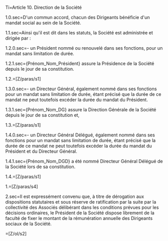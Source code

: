 Ti=Article 10.   Direction de la Société


1.0.sec=D'un commun accord, chacun des Dirigeants bénéficie d'un mandat social au sein de la Société.


1.1.sec=Ainsi qu'il est dit dans les statuts, la Société est administrée et dirigée par :


1.2.0.sec=- un Président nommé ou renouvelé dans ses fonctions, pour un mandat sans limitation de durée.


1.2.1.sec={Prénom_Nom_Président} assure la Présidence de la Société depuis le jour de sa constitution.


1.2.=[Z/paras/s1]


1.3.0.sec=- un Directeur Général, également nommé dans ses fonctions pour un mandat sans limitation de durée, étant précisé que la durée de ce mandat ne peut toutefois excéder la durée du mandat du Président.


1.3.1.sec={Prénom_Nom_DG} assure la Direction Générale de la Société depuis le jour de sa constitution et,


1.3.=[Z/paras/s1]


1.4.0.sec=- un Directeur Général Délégué, également nommé dans ses fonctions pour un mandat sans limitation de durée, étant précisé que la durée de ce mandat ne peut toutefois excéder la durée du mandat du Président et du Directeur Général.


1.4.1.sec={Prénom_Nom_DGD}  a été nommé Directeur Général Délégué de la Société lors de sa constitution.


1.4.=[Z/paras/s1]


1.=[Z/paras/s4]


2.sec=Il est expressément convenu que, à titre de dérogation aux dispositions statutaires et sous réserve de ratification par la suite par la collectivité des Associés délibérant dans les conditions prévues pour les décisions ordinaires, le Président de la Société dispose librement de la faculté de fixer le montant de la rémunération annuelle des Dirigeants sociaux de la Société.


=[Z/ol/s2]